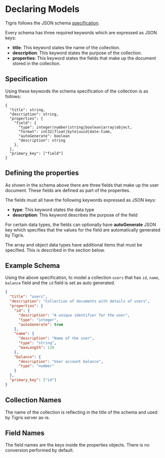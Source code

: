 # Declaring Models

Tigris follows the JSON schema
[specification](https://json-schema.org/specification.html).

Every schema has three required keywords which are expressed as JSON keys:

- **title**: This keyword states the name of the collection.
- **description**: This keyword states the purpose of the collection.
- **properties**: This keyword states the fields that make up the document
  stored in the collection.

## Specification

Using these keywords the schema specification of the collection is as follows:

```shell
{
  "title": string,
  "description": string,
  "properties": {
    "field": {
      "type": integer|number|string|boolean|array|object,
      "format": int32|float|byte|uuid|date-time,
      "autoGenerate": boolean
      "description": string
    },
  },
  "primary_key": ["field"]
}
```

## Defining the properties

As shown in the schema above there are three fields that make up the user
document. These fields are defined as part of the properties.

The fields must all have the following keywords expressed as JSON keys:

- **type**: This keyword states the data type
- **description**: This keyword describes the purpose of the field

For certain data types, the fields can optionally have **autoGenerate** JSON key
which specifies that the values for the field are automatically generated by
Tigris.

The array and object data types have additional items that must be specified.
This is described in the section below.

## Example Schema

Using the above specification, to model a collection `users` that has `id`, `name`, `balance` field and the `id` field
is set as auto generated.

```json
{
  "title": "users",
  "description": "Collection of documents with details of users",
  "properties": {
    "id": {
      "description": "A unique identifier for the user",
      "type": "integer",
      "autoGenerate": true
    },
    "name": {
      "description": "Name of the user",
      "type": "string",
      "maxLength": 128
    },
    "balance": {
      "description": "User account balance",
      "type": "number"
    }
  },
  "primary_key": ["id"]
}
```

## Collection Names

The name of the collection is reflecting in the title of the schema and used by Tigris server as-is.

## Field Names

The field names are the keys inside the properties objects. There is no conversion performed by default.
